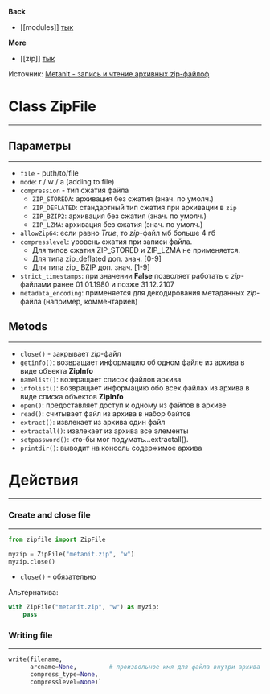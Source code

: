 **Back**
- [[modules]] [тык](py-modules.md)

**More**
- [[zip]] [тык](zip.md)

Источник: [Metanit - запись и чтение архивных zip-файлоф](https://metanit.com/python/tutorial/4.7.php)
# Class ZipFile
---
## Параметры
---
- `file` - puth/to/file
- `mode`: r / w / a (adding to file)
- `compression` - тип сжатия файла
    - `ZIP_STOREDA`: архивация без сжатия (знач. по умолч.)
    - `ZIP_DEFLATED`: стандартный тип сжатия при архивации в `zip`
    - `ZIP_BZIP2`: архивация без сжатия (знач. по умолч.)
    - `ZIP_LZMA`: архивация без сжатия (знач. по умолч.)
- `allowZip64`: если равно *True*, то *zip*-файл мб больше 4 гб
- `compresslevel`: уровень сжатия при записи файла. 
    - Для типов сжатия ZIP_STORED и ZIP_LZMA не применяется.
    - Для типа zip_deflated доп. знач. [0-9]
    - Для типа zip_ BZIP доп. знач. [1-9]
- `strict_timestamps`: при значении **False** позволяет работать c *zip*-файлами ранее 01.01.1980 и позже 31.12.2107
- `metadata_encoding`: применяется для декодирования метаданных *zip*-файла (например, комментариев)

## Metods
---
- `close()` - закрывает *zip*-файл
- `getinfo()`: возвращает информацию об одном файле из архива в виде объекта **ZipInfo**
- `namelist()`: возвращает список файлов архива
- `infolist()`: возвращает информацию обо всех файлах из архива в виде списка объектов **ZipInfo**
- `open()`: предоставляет доступ к одному из файлов в архиве
- `read()`: считывает файл из архива в набор байтов
- `extract()`: извлекает из архива один файл
- `extractall()`: извлекает из архива все элементы
- `setpassword()`: кто-бы мог подумать...extractall().
- `printdir()`: выводит на консоль содержимое архива


# Действия
---
### Create and close file
---
```python
from zipfile import ZipFile

myzip = ZipFile("metanit.zip", "w")
myzip.close()
```
- `close()` - обязательно

Альтернатива:
```python
with ZipFile("metanit.zip", "w") as myzip:
    pass
```
### Writing file
---
```python
write(filename, 
      arcname=None,         # произвольное имя для файла внутри архива
      compress_type=None,   
      compresslevel=None)`
```






